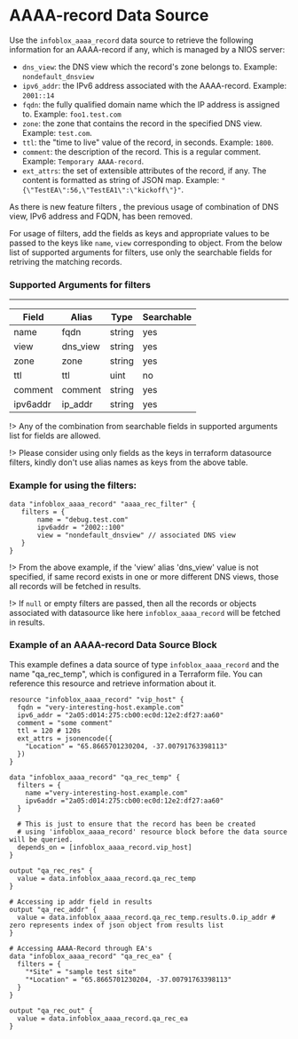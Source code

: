 # AAAA-record Data Source

Use the `infoblox_aaaa_record` data source to retrieve the following information for an AAAA-record if any, which is managed by a NIOS server:

* `dns_view`: the DNS view which the record's zone belongs to. Example: `nondefault_dnsview`
* `ipv6_addr`: the IPv6 address associated with the AAAA-record. Example: `2001::14`
* `fqdn`: the fully qualified domain name which the IP address is assigned to. Example: `foo1.test.com`
* `zone`: the zone that contains the record in the specified DNS view. Example: `test.com`.
* `ttl`: the "time to live" value of the record, in seconds. Example: `1800`.
* `comment`: the description of the record. This is a regular comment. Example: `Temporary AAAA-record`.
* `ext_attrs`: the set of extensible attributes of the record, if any. The content is formatted as string of JSON map. Example: `"{\"TestEA\":56,\"TestEA1\":\"kickoff\"}"`.

As there is new feature filters , the previous usage of combination of DNS view, IPv6 address and FQDN, has been removed.

For usage of filters, add the fields as keys and appropriate values to be passed to the keys like `name`, `view` corresponding to object.
From the below list of supported arguments for filters,  use only the searchable fields for retriving the matching records.

### Supported Arguments for filters

-----
| Field    | Alias    | Type   | Searchable |
|----------|----------|--------|------------|
| name     | fqdn     | string | yes        |
| view     | dns_view | string | yes        |
| zone     | zone     | string | yes        |
| ttl      | ttl      | uint   | no         |
| comment  | comment  | string | yes        |
| ipv6addr | ip_addr  | string | yes        |

!> Any of the combination from searchable fields in supported arguments list for fields are allowed.

!> Please consider using only fields as the keys in terraform datasource filters, kindly don't use alias names as keys from the above table.

### Example for using the filters:
 ```hcl
 data "infoblox_aaaa_record" "aaaa_rec_filter" {
    filters = {
        name = "debug.test.com"
        ipv6addr = "2002::100"
        view = "nondefault_dnsview" // associated DNS view
    }
 }
 ```

!> From the above example, if the 'view' alias 'dns_view' value is not specified, if same record exists in one or more different DNS views, those
all records will be fetched in results.

!> If `null` or empty filters are passed, then all the records or objects associated with datasource like here `infoblox_aaaa_record` will be fetched in results.

### Example of an AAAA-record Data Source Block

This example defines a data source of type `infoblox_aaaa_record` and the name "qa_rec_temp", which is configured in a Terraform file.
You can reference this resource and retrieve information about it.

```hcl
resource "infoblox_aaaa_record" "vip_host" {
  fqdn = "very-interesting-host.example.com"
  ipv6_addr = "2a05:d014:275:cb00:ec0d:12e2:df27:aa60"
  comment = "some comment"
  ttl = 120 # 120s
  ext_attrs = jsonencode({
    "Location" = "65.8665701230204, -37.00791763398113"
  })
}

data "infoblox_aaaa_record" "qa_rec_temp" {
  filters = {
    name ="very-interesting-host.example.com"
    ipv6addr ="2a05:d014:275:cb00:ec0d:12e2:df27:aa60"
  }

  # This is just to ensure that the record has been be created
  # using 'infoblox_aaaa_record' resource block before the data source will be queried.
  depends_on = [infoblox_aaaa_record.vip_host]
}

output "qa_rec_res" {
  value = data.infoblox_aaaa_record.qa_rec_temp
}

# Accessing ip addr field in results
output "qa_rec_addr" {
  value = data.infoblox_aaaa_record.qa_rec_temp.results.0.ip_addr # zero represents index of json object from results list
}

# Accessing AAAA-Record through EA's
data "infoblox_aaaa_record" "qa_rec_ea" {
  filters = {
    "*Site" = "sample test site"
    "*Location" = "65.8665701230204, -37.00791763398113"
  }
}

output "qa_rec_out" {
  value = data.infoblox_aaaa_record.qa_rec_ea
}
```
